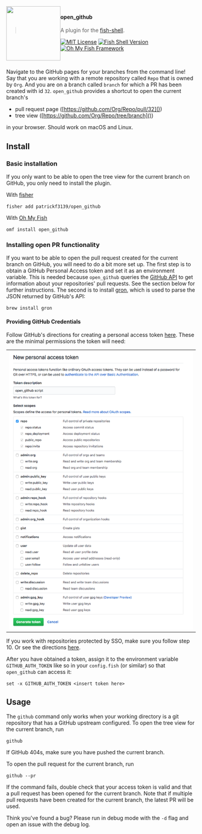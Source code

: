 <img src="https://cdn.rawgit.com/oh-my-fish/oh-my-fish/e4f1c2e0219a17e2c748b824004c8d0b38055c16/docs/logo.svg" align="left" width="144px" height="144px"/>

#### open_github
> A plugin for the [fish-shell](https://fishshell.com).

[![MIT License](https://img.shields.io/badge/license-MIT-007EC7.svg?style=flat-square)](/LICENSE)
[![Fish Shell Version](https://img.shields.io/badge/fish-v3.0.2-blue.svg?style=flat-square)](https://fishshell.com)
[![Oh My Fish Framework](https://img.shields.io/badge/Oh%20My%20Fish-Framework-007EC7.svg?style=flat-square)](https://www.github.com/oh-my-fish/oh-my-fish)

<br/>

Navigate to the GitHub pages for your branches from the command line! Say that you are working with a remote repository called `Repo` that is owned by `Org`. And you are on a branch called `branch` for which a PR has been created with id `32`. `open_github` provides a shortcut to open the current branch's 

- pull request page ([https://github.com/Org/Repo/pull/32]())
- tree view ([https://github.com/Org/Repo/tree/branch]())

in your browser. Should work on macOS and Linux.

## Install
### Basic installation
If you only want to be able to open the tree view for the current branch on GitHub, you only need to install the plugin.

With [fisher]
```
fisher add patrickf3139/open_github
```
With [Oh My Fish]
```fish
omf install open_github
```
### Installing open PR functionality
If you want to be able to open the pull request created for the current branch on GitHub, you will need to do a bit more set up. The first step is to obtain a GitHub Personal Access token and set it as an environment variable. This is needed because `open_github` queries the [GitHub API](https://developer.github.com/v3/pulls/#list-pull-requests) to get information about your repositories' pull requests. See the section below for further instructions. The second is to install [gron](https://github.com/tomnomnom/gron), which is used to parse the JSON returned by GitHub's API:
```fish
brew install gron
```

#### Providing GitHub Credentials
Follow GitHub's directions for creating a personal access token [here](https://help.github.com/articles/creating-a-personal-access-token-for-the-command-line).
These are the minimal permissions the token will need:
<table><tr><td>
    <img alt="token permissions" src="./images/required-token-permissions.png">
</td></tr></table>

If you work with repositories protected by SSO, make sure you follow step 10. Or see the directions [here](https://help.github.com/articles/authorizing-a-personal-access-token-for-use-with-a-saml-single-sign-on-organization).

After you have obtained a token, assign it to the environment variable `GITHUB_AUTH_TOKEN` like so in your `config.fish` (or similar) so that `open_github` can access it:
```fish
set -x GITHUB_AUTH_TOKEN <insert token here>
```

## Usage
The `github` command only works when your working directory is a git repository that has a GitHub upstream configured. To open the tree view for the current branch, run
```fish
github
```
If GitHub 404s, make sure you have pushed the current branch.

To open the pull request for the current branch, run
```fish
github --pr
```
If the command fails, double check that your access token is valid and that a pull request has been opened for the current branch. Note that if multiple pull requests have been created for the current branch, the latest PR will be used.

Think you've found a bug? Please run in debug mode with the `-d` flag and open an issue with the debug log.

[fisher]: https://github.com/jorgebucaran/fisher
[Oh My Fish]: https://github.com/oh-my-fish/oh-my-fish
